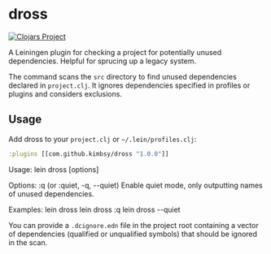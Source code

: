 # dross

[![Clojars Project](https://img.shields.io/clojars/v/com.github.kimbsy/dross.svg)](https://clojars.org/com.github.kimbsy/dross)

A Leiningen plugin for checking a project for potentially unused
dependencies. Helpful for sprucing up a legacy system.

The command scans the `src` directory to find unused dependencies
declared in `project.clj`.  It ignores dependencies specified in
profiles or plugins and considers exclusions.

## Usage

Add dross to your `project.clj` or `~/.lein/profiles.clj`:

```Clojure
:plugins [[com.github.kimbsy/dross "1.0.0"]]
```

Usage:
  lein dross [options]

Options:
  :q (or :quiet, -q, --quiet) Enable quiet mode, only outputting names
  of unused dependencies.

Examples:
  lein dross
  lein dross :q
  lein dross --quiet

You can provide a `.dcignore.edn` file in the project root containing
a vector of dependencies (qualified or unqualified symbols) that
should be ignored in the scan.
